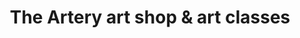 ---
title: "The Artery art shop & art classes"
url: /banbury/the-artery-art-shop-and-art-classes/
shop: craft
---